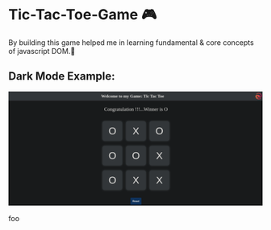 # Tic-Tac-Toe-Game 🎮

By building this game helped me in learning fundamental & core concepts of javascript DOM.🚀

## Dark Mode Example:
![Demo](assets/dark.png)

foo
